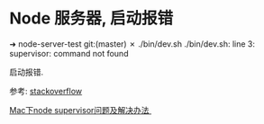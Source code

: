 # Node 服务器, 启动报错


➜  node-server-test git:(master) ✗ ./bin/dev.sh
./bin/dev.sh: line 3: supervisor: command not found 

启动报错. 

参考: [stackoverflow](https://stackoverflow.com/questions/5699287/setting-up-node-supervisor-for-nodejs)

[Mac下node supervisor问题及解决办法 ](http://blog.sina.com.cn/s/blog_48e0ae280101b0o8.html)


